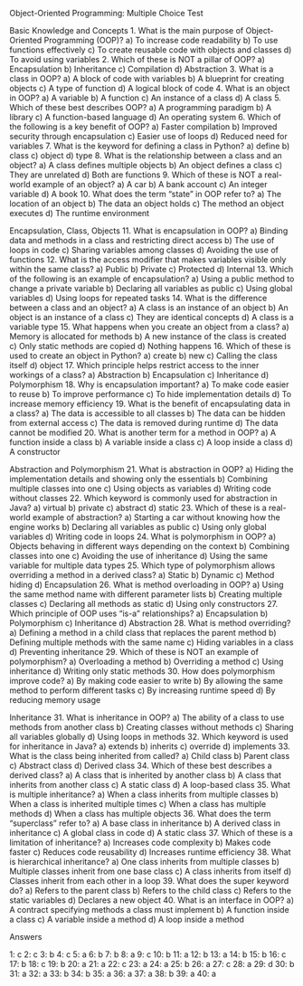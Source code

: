 Object-Oriented Programming: Multiple Choice Test

Basic Knowledge and Concepts
	1.	What is the main purpose of Object-Oriented Programming (OOP)?
a) To increase code readability
b) To use functions effectively
c) To create reusable code with objects and classes
d) To avoid using variables
	2.	Which of these is NOT a pillar of OOP?
a) Encapsulation
b) Inheritance
c) Compilation
d) Abstraction
	3.	What is a class in OOP?
a) A block of code with variables
b) A blueprint for creating objects
c) A type of function
d) A logical block of code
	4.	What is an object in OOP?
a) A variable
b) A function
c) An instance of a class
d) A class
	5.	Which of these best describes OOP?
a) A programming paradigm
b) A library
c) A function-based language
d) An operating system
	6.	Which of the following is a key benefit of OOP?
a) Faster compilation
b) Improved security through encapsulation
c) Easier use of loops
d) Reduced need for variables
	7.	What is the keyword for defining a class in Python?
a) define
b) class
c) object
d) type
	8.	What is the relationship between a class and an object?
a) A class defines multiple objects
b) An object defines a class
c) They are unrelated
d) Both are functions
	9.	Which of these is NOT a real-world example of an object?
a) A car
b) A bank account
c) An integer variable
d) A book
	10.	What does the term “state” in OOP refer to?
a) The location of an object
b) The data an object holds
c) The method an object executes
d) The runtime environment

Encapsulation, Class, Objects
	11.	What is encapsulation in OOP?
a) Binding data and methods in a class and restricting direct access
b) The use of loops in code
c) Sharing variables among classes
d) Avoiding the use of functions
	12.	What is the access modifier that makes variables visible only within the same class?
a) Public
b) Private
c) Protected
d) Internal
	13.	Which of the following is an example of encapsulation?
a) Using a public method to change a private variable
b) Declaring all variables as public
c) Using global variables
d) Using loops for repeated tasks
	14.	What is the difference between a class and an object?
a) A class is an instance of an object
b) An object is an instance of a class
c) They are identical concepts
d) A class is a variable type
	15.	What happens when you create an object from a class?
a) Memory is allocated for methods
b) A new instance of the class is created
c) Only static methods are copied
d) Nothing happens
	16.	Which of these is used to create an object in Python?
a) create
b) new
c) Calling the class itself
d) object
	17.	Which principle helps restrict access to the inner workings of a class?
a) Abstraction
b) Encapsulation
c) Inheritance
d) Polymorphism
	18.	Why is encapsulation important?
a) To make code easier to reuse
b) To improve performance
c) To hide implementation details
d) To increase memory efficiency
	19.	What is the benefit of encapsulating data in a class?
a) The data is accessible to all classes
b) The data can be hidden from external access
c) The data is removed during runtime
d) The data cannot be modified
	20.	What is another term for a method in OOP?
a) A function inside a class
b) A variable inside a class
c) A loop inside a class
d) A constructor

Abstraction and Polymorphism
	21.	What is abstraction in OOP?
a) Hiding the implementation details and showing only the essentials
b) Combining multiple classes into one
c) Using objects as variables
d) Writing code without classes
	22.	Which keyword is commonly used for abstraction in Java?
a) virtual
b) private
c) abstract
d) static
	23.	Which of these is a real-world example of abstraction?
a) Starting a car without knowing how the engine works
b) Declaring all variables as public
c) Using only global variables
d) Writing code in loops
	24.	What is polymorphism in OOP?
a) Objects behaving in different ways depending on the context
b) Combining classes into one
c) Avoiding the use of inheritance
d) Using the same variable for multiple data types
	25.	Which type of polymorphism allows overriding a method in a derived class?
a) Static
b) Dynamic
c) Method hiding
d) Encapsulation
	26.	What is method overloading in OOP?
a) Using the same method name with different parameter lists
b) Creating multiple classes
c) Declaring all methods as static
d) Using only constructors
	27.	Which principle of OOP uses “is-a” relationships?
a) Encapsulation
b) Polymorphism
c) Inheritance
d) Abstraction
	28.	What is method overriding?
a) Defining a method in a child class that replaces the parent method
b) Defining multiple methods with the same name
c) Hiding variables in a class
d) Preventing inheritance
	29.	Which of these is NOT an example of polymorphism?
a) Overloading a method
b) Overriding a method
c) Using inheritance
d) Writing only static methods
	30.	How does polymorphism improve code?
a) By making code easier to write
b) By allowing the same method to perform different tasks
c) By increasing runtime speed
d) By reducing memory usage

Inheritance
	31.	What is inheritance in OOP?
a) The ability of a class to use methods from another class
b) Creating classes without methods
c) Sharing all variables globally
d) Using loops in methods
	32.	Which keyword is used for inheritance in Java?
a) extends
b) inherits
c) override
d) implements
	33.	What is the class being inherited from called?
a) Child class
b) Parent class
c) Abstract class
d) Derived class
	34.	Which of these best describes a derived class?
a) A class that is inherited by another class
b) A class that inherits from another class
c) A static class
d) A loop-based class
	35.	What is multiple inheritance?
a) When a class inherits from multiple classes
b) When a class is inherited multiple times
c) When a class has multiple methods
d) When a class has multiple objects
	36.	What does the term “superclass” refer to?
a) A base class in inheritance
b) A derived class in inheritance
c) A global class in code
d) A static class
	37.	Which of these is a limitation of inheritance?
a) Increases code complexity
b) Makes code faster
c) Reduces code reusability
d) Increases runtime efficiency
	38.	What is hierarchical inheritance?
a) One class inherits from multiple classes
b) Multiple classes inherit from one base class
c) A class inherits from itself
d) Classes inherit from each other in a loop
	39.	What does the super keyword do?
a) Refers to the parent class
b) Refers to the child class
c) Refers to the static variables
d) Declares a new object
	40.	What is an interface in OOP?
a) A contract specifying methods a class must implement
b) A function inside a class
c) A variable inside a method
d) A loop inside a method

Answers

1: c
2: c
3: b
4: c
5: a
6: b
7: b
8: a
9: c
10: b
11: a
12: b
13: a
14: b
15: b
16: c
17: b
18: c
19: b
20: a
21: a
22: c
23: a
24: a
25: b
26: a
27: c
28: a
29: d
30: b
31: a
32: a
33: b
34: b
35: a
36: a
37: a
38: b
39: a
40: a

